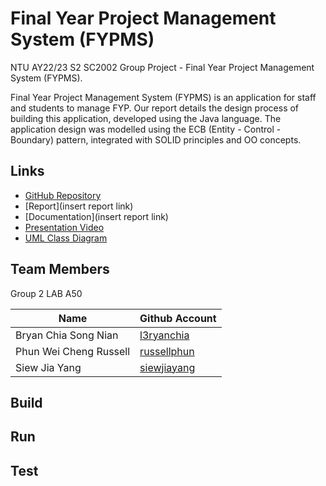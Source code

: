 # Final Year Project Management System (FYPMS)

NTU AY22/23 S2 SC2002 Group Project - Final Year Project Management System (FYPMS).

Final Year Project Management System (FYPMS) is an application for staff and students to manage FYP. Our report details the design process of building this application, developed using the Java language. The application design was modelled using the ECB (Entity - Control - Boundary) pattern, integrated with SOLID principles and OO concepts.

## Links


- [GitHub Repository](https://github.com/l3ryanchia/proj2002)
- [Report](insert report link)
- [Documentation](insert report link)
- [Presentation Video](https://youtu.be/AA8NXlhY16o)
- [UML Class Diagram](https://github.com/l3ryanchia/proj2002/blob/master/finalUMLClassDiagram.jpg)

## Team Members

Group 2 LAB A50

| Name         | Github Account                                  |
|--------------|-------------------------------------------------|
| Bryan Chia Song Nian     | [l3ryanchia](https://github.com/l3ryanchia)          
| Phun Wei Cheng Russell | [russellphun](https://github.com/russellphun) 
| Siew Jia Yang  | [siewjiayang](https://github.com/siewjiayang)
  


## Build



## Run



## Test




